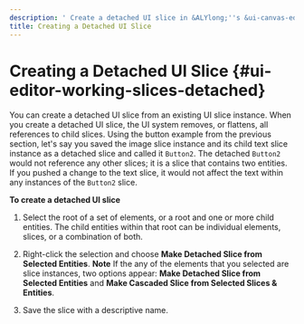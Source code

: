 ```yaml
---
description: ' Create a detached UI slice in &ALYlong;''s &ui-canvas-editor; . '
title: Creating a Detached UI Slice
---
```

# Creating a Detached UI Slice {#ui-editor-working-slices-detached}

You can create a detached UI slice from an existing UI slice instance\. When you create a detached UI slice, the UI system removes, or flattens, all references to child slices\. Using the button example from the previous section, let's say you saved the image slice instance and its child text slice instance as a detached slice and called it `Button2`\. The detached `Button2` would not reference any other slices; it is a slice that contains two entities\. If you pushed a change to the text slice, it would not affect the text within any instances of the `Button2` slice\.

**To create a detached UI slice**

1. Select the root of a set of elements, or a root and one or more child entities\. The child entities within that root can be individual elements, slices, or a combination of both\.

1. Right\-click the selection and choose **Make Detached Slice from Selected Entities**\.
**Note**
If the any of the elements that you selected are slice instances, two options appear: **Make Detached Slice from Selected Entities** and **Make Cascaded Slice from Selected Slices & Entities**\.

1. Save the slice with a descriptive name\.